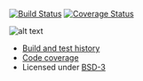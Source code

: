 
[![Build Status](https://travis-ci.org/rbast/numgrid.svg?branch=master)](https://travis-ci.org/rbast/numgrid/builds) [![Coverage Status](https://coveralls.io/repos/rbast/numgrid/badge.png?branch=master)](https://coveralls.io/r/rbast/numgrid?branch=master)

![alt text](https://github.com/rbast/numgrid/raw/master/images/truegrid.jpg "numgrid")

- [Build and test history](https://travis-ci.org/rbast/numgrid/builds)
- [Code coverage](https://coveralls.io/r/rbast/numgrid)
- Licensed under [BSD-3](../master/LICENSE)
